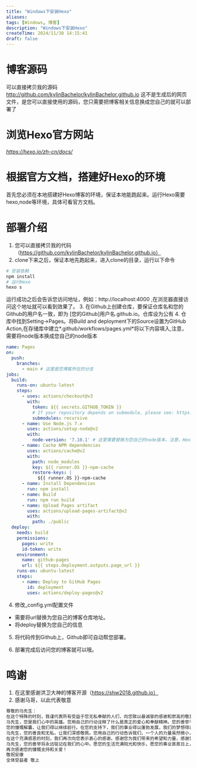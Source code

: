 ```yaml
---
title: "Windows下安装Hexo"
aliases: 
tags: [Windows, 博客]
description: "Windows下安装Hexo"
createTime: 2024/11/30 14:15:41
draft: false
---
```


# 博客源码
可以直接拷贝我的源码 http://github.com/kylinBachelor/kylinBachelor.github.io  这不是生成后的网页文件，是您可以直接使用的源码，您只需要把博客相关信息换成您自己的就可以部署了

# 浏览Hexo官方网站
*https://hexo.io/zh-cn/docs/*

# 根据官方文档，搭建好Hexo的环境
首先您必须在本地搭建好Hexo博客的环境，保证本地能跑起来。运行Hexo需要hexo,node等环境，具体可看官方文档。

# 部署介绍
1. 您可以直接拷贝我的代码（https://github.com/kylinBachelor/kylinBachelor.github.io）
2. clone下来之后，保证本地先跑起来，进入clone的目录，运行以下命令
```sh
# 安装依赖
npm install
# 运行Hexo
hexo s
```
运行成功之后会告诉您访问地址，例如：http://localhost:4000 ,在浏览器直接访问这个地址就可以看到效果了。
3. 在Github上创建仓库，要保证仓库名和您的Github的用户名一致，即为 [您的Github]用户名.github.io。仓库设为公有
4. 仓库中找到Setting->Pages。将Build and deployment下的Source设置为GitHub Action,在存储库中建立*.github/workflows/pages.yml*将以下内容填入,注意，需要将node版本换成您自己的node版本
```yml
name: Pages
on:
  push:
    branches:
      - main # 这里是您博客所在的分支
jobs:
  build:
    runs-on: ubuntu-latest
    steps:
      - uses: actions/checkout@v3
        with:
          token: ${{ secrets.GITHUB_TOKEN }}
          # If your repository depends on submodule, please see: https://github.com/actions/checkout
          submodules: recursive
      - name: Use Node.js 7.x
        uses: actions/setup-node@v2
        with:
          node-version: '7.10.1' # 这里需要替换为您自己的node版本，注意，Hexo各版本对node的版本要求很严格，或高或低都不行，如果版本高会导致生成的静态文件全为空，部署到Github之后界面是空白的，如果您使用我的这一套，建议不要换Node版本。如果本地电脑想要node多版本，可以安装node的管理工具nvm
      - name: Cache NPM dependencies
        uses: actions/cache@v2
        with:
          path: node_modules
          key: ${{ runner.OS }}-npm-cache
          restore-keys: |
            ${{ runner.OS }}-npm-cache
      - name: Install Dependencies
        run: npm install
      - name: Build
        run: npm run build
      - name: Upload Pages artifact
        uses: actions/upload-pages-artifact@v2
        with:
          path: ./public
  deploy:
    needs: build
    permissions:
      pages: write
      id-token: write
    environment:
      name: github-pages
      url: ${{ steps.deployment.outputs.page_url }}
    runs-on: ubuntu-latest
    steps:
      - name: Deploy to GitHub Pages
        id: deployment
        uses: actions/deploy-pages@v2
```

4. 修改_config.yml配置文件
+ 需要将url替换为您自己的博客仓库地址。
+ 将deploy替换为您自己的信息

5. 将代码传到Github上，Github即可自动帮您部署。

6. 部署完成后访问您的博客就可以哦。

# 鸣谢
1. 在这里感谢洪卫大神的博客开源（https://shw2018.github.io）
2. 感谢马哥，以此代表敬意
```txt
尊敬的马先生：
在这个特殊的时刻，我谨代表所有受益于您无私奉献的人们，向您致以最诚挚的感谢和崇高的敬意。您的慷慨支持和关爱，让我们深感温暖，也让我们更加坚定地走在追求美好生活的道路上。
马先生，您是我们心中的英雄。您用自己的行动诠释了什么是真正的爱心和奉献精神。您的善举不仅让我们感受到了人间的真情，更让我们明白了一个道理：只要我们心怀善意，关爱他人，我们就能为这个世界带来更多的美好。
您的慷慨解囊，让我们得以继续前行。在您的支持下，我们的事业得以蓬勃发展，我们的梦想得以实现。您的关爱，让我们感受到了家的温暖。在您的鼓励下，我们勇敢地面对困难，不断地超越自己，为实现自己的价值而努力。
马先生，您的善良和无私，让我们深感敬佩。您用自己的行动告诉我们，一个人的力量虽然微小，但当我们团结一心，携手共进时，我们就能创造出无尽的奇迹。您的善举，让我们明白了一个道理：真正的幸福，是来自于付出和奉献。
在这个充满感恩的时刻，我们再次向您表示衷心的感谢。感谢您为我们带来的希望和力量，感谢您为我们树立的榜样。我们会将您的关爱化作前进的动力，不断地努力，为社会、为国家、为人类的进步贡献自己的一份力量。
马先生，您的善举将永远铭记在我们的心中。愿您的生活充满阳光和快乐，愿您的事业蒸蒸日上，愿您的家庭幸福美满！
再次感谢您的慷慨支持和关爱！
敬祝安康
全体受益者 敬上
```